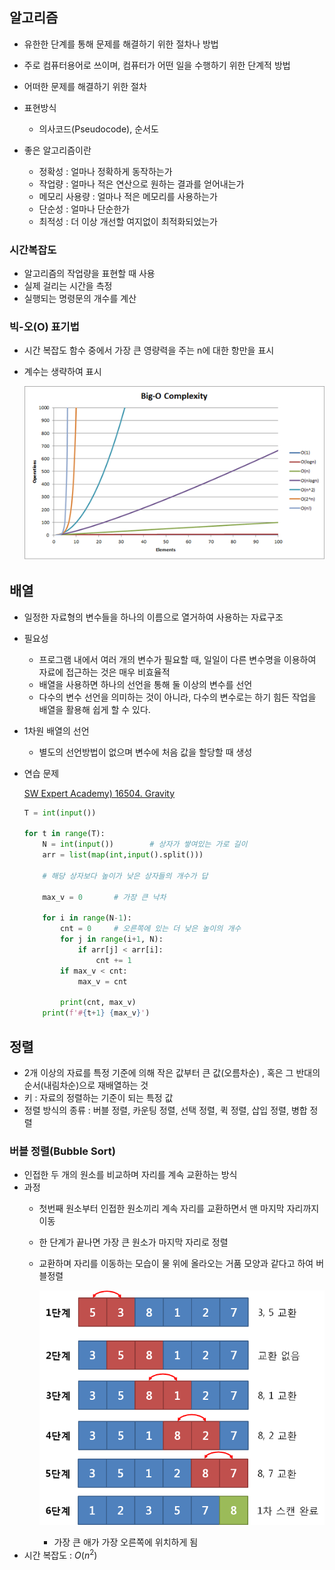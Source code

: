 ## 알고리즘
- 유한한 단계를 통해 문제를 해결하기 위한 절차나 방법
- 주로 컴퓨터용어로 쓰이며, 컴퓨터가 어떤 일을 수행하기 위한 단계적 방법
- 어떠한 문제를 해결하기 위한 절차

- 표현방식
    - 의사코드(Pseudocode), 순서도
- 좋은 알고리즘이란
    - 정확성 : 얼마나 정확하게 동작하는가
    - 작업량 : 얼마나 적은 연산으로 원하는 결과를 얻어내는가
    - 메모리 사용량 : 얼마나 적은 메모리를 사용하는가
    - 단순성 : 얼마나 단순한가
    - 최적성 : 더 이상 개선할 여지없이 최적화되었는가

### 시간복잡도

- 알고리즘의 작업량을 표현할 때 사용
- 실제 걸리는 시간을 측정
- 실행되는 명령문의 개수를 계산

### 빅-오(O) 표기법

- 시간 복잡도 함수 중에서 가장 큰 영량력을 주는 n에 대한 항만을 표시
- 계수는 생략하여 표시
    
    ![Untitled](./asset/bigO.png)
    

## 배열

- 일정한 자료형의 변수들을 하나의 이름으로 열거하여 사용하는 자료구조
- 필요성
    - 프로그램 내에서 여러 개의 변수가 필요할 때, 일일이 다른 변수명을 이용하여 자료에 접근하는 것은 매우 비효율적
    - 배열을 사용하면 하나의 선언을 통해 둘 이상의 변수를 선언
    - 다수의 변수 선언을 의미하는 것이 아니라, 다수의 변수로는 하기 힘든 작업을 배열을 활용해 쉽게 할 수 있다.

- 1차원 배열의 선언
    - 별도의 선언방법이 없으며 변수에 처음 값을 할당할 때 생성

- 연습 문제
    
    [SW Expert Academy) 16504. Gravity](https://swexpertacademy.com/main/code/userProblem/userProblemDetail.do?fromProbList=N&deleteYn=N&contestProbId=AYZOEkza5qMDFARc&topPath=code&lastPath=problemDetail&secondPath=problem&menuBreakDown=swea.code.menu&menuBreakDown=swea.code.problem.menu&menuDesc=swea.code.desc&menuDesc=swea.code.problem.desc&contextPath=/main&locale=ko-kr,ko;q=0.9,en-us;q=0.8,en;q=0.7&serverName=localhost&localeLanguage=ko_KR&localeLanguage2=Ko_KR&remoteAddr=175.209.62.8&scripts=/js/init/jquery-debug.js&scripts=/js/init/jquery-ui.js&scripts=/js/init/jquery.validate.js&scripts=/js/common.js&NOTICE_NEW_COUNT=0&ssoLogin=false&hasSDPAdminLinkAuth=false&systemAdmin=false&backendAdmin=false&isTechBlogManager=false&CURRENT_MENU_AUTHORIZATION=READ&CURRENT_MENU_AUTHORIZATION=UPDATE&CURRENT_MENU_AUTHORIZATION=EXECUTE&CURRENT_MENU_AUTHORIZATION=DOWNLOAD&logoMainfileName=logo_company.png)

    ```python
    T = int(input())
    
    for t in range(T):
        N = int(input())        # 상자가 쌓여있는 가로 길이
        arr = list(map(int,input().split()))
    
        # 해당 상자보다 높이가 낮은 상자들의 개수가 답
    
        max_v = 0       # 가장 큰 낙차
    
        for i in range(N-1):
            cnt = 0     # 오른쪽에 있는 더 낮은 높이의 개수
            for j in range(i+1, N):
                if arr[j] < arr[i]:
                    cnt += 1
            if max_v < cnt:
                max_v = cnt
        
            print(cnt, max_v)
        print(f'#{t+1} {max_v}')
    ```
    
    


## 정렬

- 2개 이상의 자료를 특정 기준에 의해 작은 값부터 큰 값(오름차순) , 혹은 그 반대의 순서(내림차순)으로 재배열하는 것
- 키 : 자료의 정렬하는 기준이 되는 특정 값
- 정렬 방식의 종류 : 버블 정렬, 카운팅 정렬, 선택 정렬, 퀵 정렬, 삽입 정렬, 병합 정렬

### 버블 정렬(Bubble Sort)

- 인접한 두 개의 원소를 비교하며 자리를 계속 교환하는 방식
- 과정
    - 첫번째 원소부터 인접한 원소끼리 계속 자리를 교환하면서 맨 마지막 자리까지 이동
    - 한 단계가 끝나면 가장 큰 원소가 마지막 자리로 정렬
    - 교환하며 자리를 이동하는 모습이 물 위에 올라오는 거품 모양과 같다고 하여 버블정렬
        
        ![Untitled](./asset/bubble_sort.png)
        
        - 가장 큰 애가 가장 오른쪽에 위치하게 됨
- 시간 복잡도 : $O(n^2)$